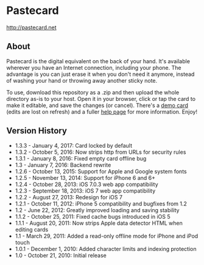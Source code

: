# Pastecard
http://pastecard.net

## About
Pastecard is the digital equivalent on the back of your hand. It's available wherever you have an Internet connection, including your phone. The advantage is you can just erase it when you don't need it anymore, instead of washing your hand or throwing away another sticky note.

To use, download this repository as a .zip and then upload the whole directory as-is to your host. Open it in your browser, click or tap the card to make it editable, and save the changes (or cancel). There's a [demo card](http://pastecard.net/demo/) (edits are lost on refresh) and a fuller [help page](http://pastecard.net/help/) for more information. Enjoy!

## Version History
* 1.3.3 - January 4, 2017: Card locked by default
* 1.3.2 - October 5, 2016: Now strips http from URLs for security rules
* 1.3.1 - January 8, 2016: Fixed empty card offline bug
* 1.3 - January 7, 2016: Backend rewrite
* 1.2.6 - October 13, 2015: Support for Apple and Google system fonts
* 1.2.5 - November 13, 2014: Support for iPhone 6 and 6+
* 1.2.4 - October 28, 2013: iOS 7.0.3 web app compatibility
* 1.2.3 - September 18, 2013: iOS 7 web app compatibility
* 1.2.2 - August 27, 2013: Redesign for iOS 7
* 1.2.1 - October 11, 2012: iPhone 5 compatibility and bugfixes from 1.2
* 1.2 - June 22, 2012: Greatly improved loading and saving stability
* 1.1.2 - October 25, 2011: Fixed cache bugs introduced in iOS 5
* 1.1.1 - August 20, 2011: Now strips Apple data detector HTML when editing cards 
* 1.1 - March 29, 2011: Added a read-only offline mode for iPhone and iPod touch
* 1.0.1 - December 1, 2010: Added character limits and indexing protection
* 1.0 - October 21, 2010: Initial release